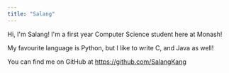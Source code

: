 ```yaml
---
title: "Salang"
---
```


Hi, I'm Salang! I'm a first year Computer Science student here at Monash!

My favourite language is Python, but I like to write C, and Java as well! 

You can find me on GitHub at https://github.com/SalangKang

